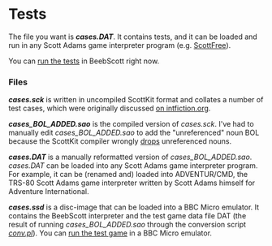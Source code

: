 # Tests

The file you want is ***cases.DAT***. It contains tests, and it can be loaded and run in any Scott Adams game interpreter program (e.g. [ScottFree](http://ifarchive.org/indexes/if-archive/scott-adams/interpreters/scottfree/)). 

You can [run the tests](http://bbcmicro.co.uk//jsbeeb/play.php?autoboot&disc=https://raw.githubusercontent.com/ahope1/BeebScott/master/test/cases.ssd) in BeebScott right now. 


### Files

***cases.sck*** is written in uncompiled ScottKit format and collates a number of test cases, which were originally discussed [on intfiction.org](https://intfiction.org/t/scott-adams-interpreter-discrepancies/).

***cases_BOL_ADDED.sao*** is the compiled version of *cases.sck*. I've had to manually edit *cases_BOL_ADDED.sao* to add the "unreferenced" noun BOL because the ScottKit compiler wrongly [drops](https://github.com/MikeTaylor/scottkit/issues/43#issuecomment-1001301926) unreferenced nouns.

***cases.DAT*** is a manually reformatted version of *cases_BOL_ADDED.sao*. &nbsp; *cases.DAT* can be loaded into any Scott Adams game interpreter program. For example, it can be (renamed and) loaded into ADVENTUR/CMD, the TRS-80 Scott Adams game interpreter written by Scott Adams himself for Adventure International.

***cases.ssd*** is a disc-image that can be loaded into a BBC Micro emulator. It contains the BeebScott interpreter and the test game data file DAT (the result of running *cases_BOL_ADDED.sao* through the conversion script *[conv.pl](https://github.com/ahope1/BeebScott/tree/main/code/conv.pl)*). You can [run the test game](http://bbcmicro.co.uk//jsbeeb/play.php?autoboot&disc=https://raw.githubusercontent.com/ahope1/BeebScott/master/test/cases.ssd) in a BBC Micro emulator.


